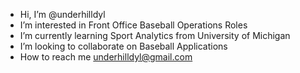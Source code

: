- Hi, I’m @underhilldyl
- I’m interested in Front Office Baseball Operations Roles
- I’m currently learning Sport Analytics from University of Michigan
- I’m looking to collaborate on Baseball Applications
- How to reach me underhilldyl@gmail.com

<!---
underhilldyl/underhilldyl is a ✨ special ✨ repository because its `README.md` (this file) appears on your GitHub profile.
You can click the Preview link to take a look at your changes.
--->
